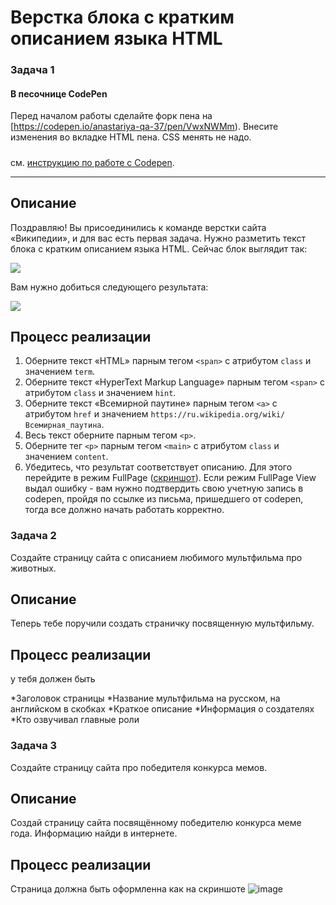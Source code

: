 # Верстка блока с кратким описанием языка HTML

### Задача 1

#### В песочнице CodePen

Перед началом работы сделайте форк пена на [https://codepen.io/anastariya-qa-37/pen/VwxNWMm). Внесите изменения во вкладке HTML пена. CSS менять не надо.

##### 
см. [инструкцию по работе с Codepen](https://github.com/netology-code/guides/tree/master/codepen).

---

## Описание

Поздравляю! Вы присоединились к команде верстки сайта «Википедии», и для вас есть первая задача. Нужно разметить текст блока с кратким описанием языка HTML. Сейчас блок выглядит так:

![](https://netology-code.github.io/html-2-homeworks/sources/lection-1-1-task-1-block-before.png)

Вам нужно добиться следующего результата:

![](https://netology-code.github.io/html-2-homeworks/sources/lection-1-1-task-1-block-after.png)

## Процесс реализации

1. Оберните текст «HTML» парным тегом `<span>` с атрибутом `class` и значением `term`.
2. Оберните текст «HyperText Markup Language» парным тегом `<span>` с атрибутом `class` и значением `hint`.
3. Оберните текст «Всемирной паутине» парным тегом `<a>` с атрибутом `href` и значением   `https://ru.wikipedia.org/wiki/Всемирная_паутина`.
4. Весь текст оберните парным тегом `<p>`.
5. Оберните тег `<p>` парным тегом `<main>` с атрибутом `class` и значением `content`.
6. Убедитесь, что результат соответствует описанию. Для этого перейдите в режим FullPage ([скриншот](/sources/screen.md)). Если режим FullPage View выдал ошибку - вам нужно подтвердить свою учетную запись в codepen, пройдя по ссылке из письма, пришедшего от codepen, тогда все должно начать работать корректно.


### Задача 2

Создайте страницу сайта с описанием любимого мультфильма про животных.

## Описание

Теперь тебе поручили создать страничку посвященную мультфильму.

## Процесс реализации

у тебя должен быть 


*Заголовок страницы
*Название мультфильма на русском, на английском в скобках
*Краткое описание
*Информация о создателях
*Кто озвучивал главные роли


### Задача 3

Создайте страницу сайта про победителя конкурса мемов.

## Описание

Создай страницу сайта посвящённому победителю конкурса меме года. Информацию найди в интернете.

## Процесс реализации

Страница должна быть оформленна как на скриншоте ![image](https://user-images.githubusercontent.com/99833055/196165847-d4749435-5827-4af3-b086-174fbd64cc73.png)


